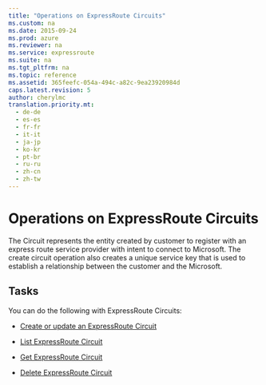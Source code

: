 ```yaml
---
title: "Operations on ExpressRoute Circuits"
ms.custom: na
ms.date: 2015-09-24
ms.prod: azure
ms.reviewer: na
ms.service: expressroute
ms.suite: na
ms.tgt_pltfrm: na
ms.topic: reference
ms.assetid: 365feefc-054a-494c-a82c-9ea23920984d
caps.latest.revision: 5
author: cherylmc
translation.priority.mt: 
  - de-de
  - es-es
  - fr-fr
  - it-it
  - ja-jp
  - ko-kr
  - pt-br
  - ru-ru
  - zh-cn
  - zh-tw
---
```

# Operations on ExpressRoute Circuits
The Circuit represents the entity created by customer to register with an express route service provider with intent to connect to Microsoft. The create circuit operation also creates a unique service key that is used to establish a relationship between the customer and the Microsoft.  
  
## Tasks  
 You can do the following with ExpressRoute Circuits:  
  
-   [Create or update an ExpressRoute Circuit](../AzureExpressRouteREST/Create-or-update-an-ExpressRoute-Circuit.md)  
  
-   [List ExpressRoute Circuit](../AzureExpressRouteREST/List-ExpressRoute-Circuit.md)  
  
-   [Get ExpressRoute Circuit](../AzureExpressRouteREST/Get-ExpressRoute-Circuit.md)  
  
-   [Delete ExpressRoute Circuit](../AzureExpressRouteREST/Delete-ExpressRoute-Circuit.md)